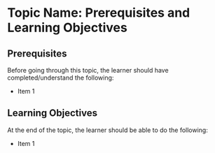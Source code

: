 # Topic Name: Prerequisites and Learning Objectives

## Prerequisites

Before going through this topic, the learner should have completed/understand the following:

- Item 1

## Learning Objectives

At the end of the topic, the learner should be able to do the following:

- Item 1

